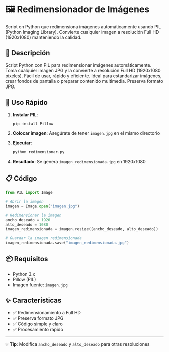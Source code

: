 # 🖼️ Redimensionador de Imágenes

Script en Python que redimensiona imágenes automáticamente usando PIL (Python Imaging Library). Convierte cualquier imagen a resolución Full HD (1920x1080) manteniendo la calidad.

## 📝 Descripción

Script Python con PIL para redimensionar imágenes automáticamente. Toma cualquier imagen JPG y la convierte a resolución Full HD (1920x1080 píxeles). Fácil de usar, rápido y eficiente. Ideal para estandarizar imágenes, crear fondos de pantalla o preparar contenido multimedia. Preserva formato JPG.

## 🚀 Uso Rápido

1. **Instalar PIL**:
   ```bash
   pip install Pillow
   ```

2. **Colocar imagen**: Asegúrate de tener `imagen.jpg` en el mismo directorio

3. **Ejecutar**:
   ```bash
   python redimensionar.py
   ```

4. **Resultado**: Se genera `imagen_redimensionada.jpg` en 1920x1080

## 📋 Código

```python
from PIL import Image

# Abrir la imagen
imagen = Image.open("imagen.jpg")

# Redimensionar la imagen
ancho_deseado = 1920
alto_deseado = 1080
imagen_redimensionada = imagen.resize((ancho_deseado, alto_deseado))

# Guardar la imagen redimensionada
imagen_redimensionada.save("imagen_redimensionada.jpg")
```

## 📦 Requisitos

- Python 3.x
- Pillow (PIL)
- Imagen fuente: `imagen.jpg`

## ✨ Características

- ✅ Redimensionamiento a Full HD
- ✅ Preserva formato JPG
- ✅ Código simple y claro
- ✅ Procesamiento rápido

---

💡 **Tip**: Modifica `ancho_deseado` y `alto_deseado` para otras resoluciones
